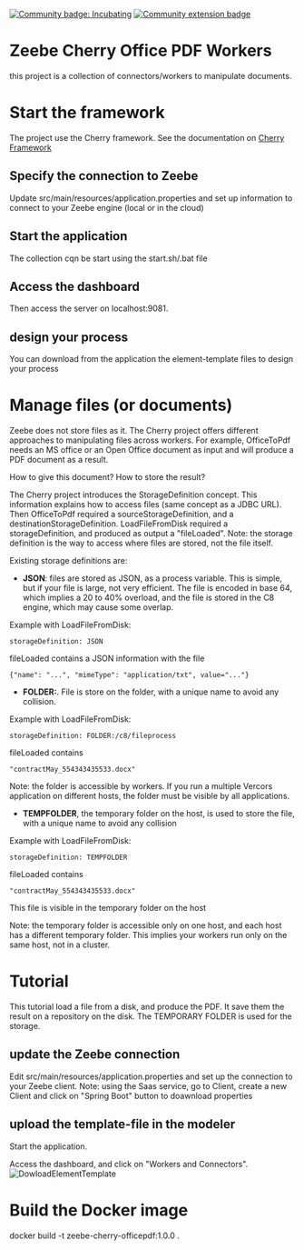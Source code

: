 [![Community badge: Incubating](https://img.shields.io/badge/Lifecycle-Incubating-blue)](https://github.com/Camunda-Community-Hub/community/blob/main/extension-lifecycle.md#incubating-)
[![Community extension badge](https://img.shields.io/badge/Community%20Extension-An%20open%20source%20community%20maintained%20project-FF4700)](https://github.com/camunda-community-hub/community)

# Zeebe Cherry Office PDF Workers
this project is a collection of connectors/workers to manipulate documents.

# Start the framework
The project use the Cherry framework. See the documentation on [Cherry Framework](https://github.com/camunda-community-hub/zeebe-cherry-framework)

## Specify the connection to Zeebe
Update src/main/resources/application.properties and set up information to connect to your Zeebe engine (local or in the cloud)

## Start the application

The collection cqn be start using the start.sh/.bat file

## Access the dashboard
Then access the server on localhost:9081. 

## design your process
You can download from the application the element-template files to design your process


# Manage files (or documents)

Zeebe does not store files as it.
The Cherry project offers different approaches to manipulating files across workers.
For example, OfficeToPdf needs an MS office or an Open Office document as input and will produce a PDF document as a result.

How to give this document? How to store the result?

The Cherry project introduces the StorageDefinition concept. This information explains how to access files (same concept as a JDBC URL).
Then OfficeToPdf required a sourceStorageDefinition, and a destinationStorageDefinition.
LoadFileFromDisk required a storageDefinition, and produced as output a "fileLoaded".
Note: the storage definition is the way to access where files are stored, not the file itself.

Existing storage definitions are:
* **JSON**: files are stored as JSON, as a process variable. This is simple, but if your file is large, not very efficient. The file is encoded in base 64, which implies a 20 to 40% overload, and the file is stored in the C8 engine, which may cause some overlap.

Example with LoadFileFromDisk:
````
storageDefinition: JSON
````
fileLoaded contains a JSON information with the file
````
{"name": "...", "mimeType": "application/txt", value="..."}
````

* **FOLDER:<path>**. File is store on the folder, with a unique name to avoid any collision.

Example with LoadFileFromDisk:
````
storageDefinition: FOLDER:/c8/fileprocess
````
fileLoaded contains
````
"contractMay_554343435533.docx"
````
Note: the folder is accessible by workers. If you run a multiple Vercors application on different hosts, the folder must be visible by all applications.

* **TEMPFOLDER**, the temporary folder on the host, is used to store the file, with a unique name to avoid any collision

Example with LoadFileFromDisk:
````
storageDefinition: TEMPFOLDER
````
fileLoaded contains
````
"contractMay_554343435533.docx"
````
This file is visible in the temporary folder on the host

Note: the temporary folder is accessible only on one host, and each host has a different temporary folder. This implies your workers run only on the same host, not in a cluster.

# Tutorial
This tutorial load a file from a disk, and produce the PDF. It save them the result on a repository on the disk.
The TEMPORARY FOLDER is used for the storage.

## update the Zeebe connection
Edit src/main/resources/application.properties and set up the connection to your Zeebe client.
Note: using the Saas service, go to Client, create a new Client and click on "Spring Boot" button to doawnload properties



## upload the template-file in the modeler
Start the application.

Access the dashboard, and click on "Workers and Connectors".
![DowloadElementTemplate](src/main/resources/static/img/Architecture.png?raw=true)

# Build the Docker image
docker build -t zeebe-cherry-officepdf:1.0.0 .